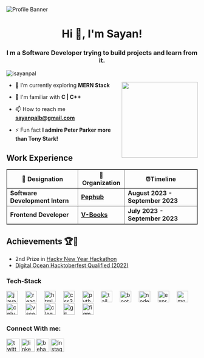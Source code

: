 ![Profile Banner](https://user-images.githubusercontent.com/102523492/221378234-df75c25f-4333-4c6e-8ad6-195dc53a7ae7.png)

<h1 align="center">Hi 👋, I'm Sayan!</h1>
<h3 align="center"> I m a Software Developer trying to build projects and learn from it. </h3>
<p align="left"> <img src="https://komarev.com/ghpvc/?username=isayanpal&label=Profile%20views&color=0e75b6&style=flat" alt="isayanpal" /> </p>

<img align="right"  height="200" src="https://media.baamboozle.com/uploads/images/1114175/1675088036_149691_gif-url.gif"  />


- 🌱 I’m currently exploring **MERN Stack**

- 💬 I'm familiar with **C | C++**

- 📫 How to reach me **sayanpalb@gmail.com**

- ⚡ Fun fact **I admire Peter Parker more than Tony Stark!**




## Work Experience
<table border="1">
        <tr>
            <th>💼 Designation</th>
            <th>🏢Organization</th>
            <th>⏰Timeline </th>
        </tr>
        <tr>
            <td><b>Software Development Intern</b></td>
            <td><a href="https://www.pephub.tech/"><b>Pephub</b></a></td>
            <td><b>August 2023 - September 2023</b></td>
        </tr>
        <tr>
            <td><b>Frontend Developer</b></td>
            <td><a href="https://www.linkedin.com/company/v-books/?originalSubdomain=in"><b>V-Books</b></a></td>
            <td><b>July 2023 - September 2023</b></td>
        </tr>
    </table>


## Achievements 🏆🎉
- 2nd Prize in <a href="https://devpost.com/software/my-listed-habits-mlh">Hacky New Year Hackathon</a>
- <a href="https://www.linkedin.com/posts/sayan-snigdha-pal_hacktoberfest2022-hacktoberfest-swags-activity-7031565461225947136-XUbn?utm_source=share&utm_medium=member_desktop">Digital Ocean Hacktoberfest Qualified (2022)</a>



### Tech-Stack

<div align="left">
  <img src="https://cdn.jsdelivr.net/gh/devicons/devicon/icons/javascript/javascript-original.svg" height="30" alt="javascript logo"  />
  <img width="12" />
  <img src="https://cdn.jsdelivr.net/gh/devicons/devicon/icons/react/react-original.svg" height="30" alt="react logo"  />
  <img width="12" />
  <img src="https://cdn.jsdelivr.net/gh/devicons/devicon/icons/html5/html5-original.svg" height="30" alt="html5 logo"  />
  <img width="12" />
  <img src="https://cdn.jsdelivr.net/gh/devicons/devicon/icons/css3/css3-original.svg" height="30" alt="css3 logo"  />
  <img width="12" />
  <img src="https://cdn.jsdelivr.net/gh/devicons/devicon/icons/python/python-original.svg" height="30" alt="python logo"  />
  <img width="12" />
  <img src="https://cdn.jsdelivr.net/gh/devicons/devicon/icons/tailwindcss/tailwindcss-original-wordmark.svg" height="30" alt="tailwindcss logo"  />
  <img width="12" />
  <img src="https://cdn.jsdelivr.net/gh/devicons/devicon/icons/bootstrap/bootstrap-original.svg" height="30" alt="bootstrap logo"  />
  <img width="12" />
  <img src="https://cdn.jsdelivr.net/gh/devicons/devicon/icons/nodejs/nodejs-original.svg" height="30" alt="nodejs logo"  />
  <img width="12" />
  <img src="https://cdn.jsdelivr.net/gh/devicons/devicon/icons/express/express-original.svg" height="30" alt="express logo"  />
  <img width="12" />
  <img src="https://cdn.jsdelivr.net/gh/devicons/devicon/icons/mongodb/mongodb-original.svg" height="30" alt="mongodb logo"  />
  <img width="12" />
  <img src="https://cdn.jsdelivr.net/gh/devicons/devicon/icons/cplusplus/cplusplus-original.svg" height="30" alt="cplusplus logo"  />
  <img width="12" />
  <img src="https://cdn.jsdelivr.net/gh/devicons/devicon/icons/vscode/vscode-original.svg" height="30" alt="vscode logo"  />
  <img width="12" />
  <img src="https://cdn.jsdelivr.net/gh/devicons/devicon/icons/c/c-original.svg" height="30" alt="c logo"  />
  <img width="12" />
  <img src="https://cdn.jsdelivr.net/gh/devicons/devicon/icons/git/git-original.svg" height="30" alt="git logo"  />
  <img width="12" />
  <img src="https://cdn.jsdelivr.net/gh/devicons/devicon/icons/figma/figma-original.svg" height="30" alt="figma logo"  />
</div>

### Connect With me:

<div align="left">
  <a href="https://twitter.com/sayanstwt" target="blank"><img src="https://img.shields.io/static/v1?message=Twitter&logo=twitter&label=&color=1DA1F2&logoColor=white&labelColor=&style=for-the-badge" height="35" alt="twitter logo"  /></a>
  <a href="https://linkedin.com/in/sayan-snigdha-pal-bbb3a3238" target="blank"><img src="https://img.shields.io/static/v1?message=LinkedIn&logo=linkedin&label=&color=0077B5&logoColor=white&labelColor=&style=for-the-badge" height="35" alt="linkedin logo"  /></a>
  <a href="https://www.behance.net/sayanpal8" target="blank"><img src="https://img.shields.io/static/v1?message=Behance&logo=behance&label=&color=1769ff&logoColor=white&labelColor=&style=for-the-badge" height="35" alt="behance logo"  /></a>
  <a href="https://instagram.com/justtt.sayan" target="blank"><img src="https://img.shields.io/static/v1?message=Instagram&logo=instagram&label=&color=E4405F&logoColor=white&labelColor=&style=for-the-badge" height="35" alt="instagram logo"  /></a>
</div>



   
   


